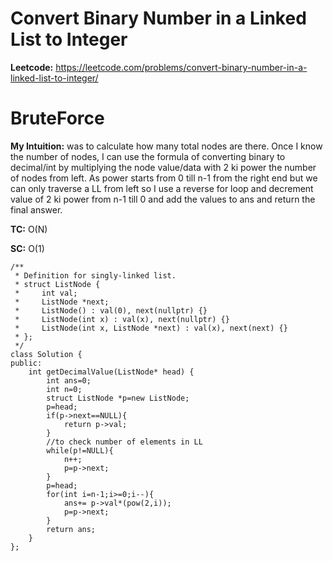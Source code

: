 # Convert Binary Number in a Linked List to Integer 
**Leetcode:** https://leetcode.com/problems/convert-binary-number-in-a-linked-list-to-integer/

# BruteForce

**My Intuition:** was to calculate how many total nodes are there. Once I know the number of nodes, I can use the formula of converting binary to decimal/int by multiplying the node value/data with 2 ki power the number of nodes from left. As power starts from 0 till n-1 from the right end but we can only traverse a LL from left so I use a reverse for loop and decrement value of 2 ki power from n-1 till 0 and add the values to ans and return the final answer.

**TC:** O(N)

**SC:** O(1)

```
/**
 * Definition for singly-linked list.
 * struct ListNode {
 *     int val;
 *     ListNode *next;
 *     ListNode() : val(0), next(nullptr) {}
 *     ListNode(int x) : val(x), next(nullptr) {}
 *     ListNode(int x, ListNode *next) : val(x), next(next) {}
 * };
 */
class Solution {
public:
    int getDecimalValue(ListNode* head) {
        int ans=0;
        int n=0;
        struct ListNode *p=new ListNode;
        p=head;
        if(p->next==NULL){
            return p->val;
        }
        //to check number of elements in LL
        while(p!=NULL){
            n++;
            p=p->next;
        }
        p=head;
        for(int i=n-1;i>=0;i--){
            ans+= p->val*(pow(2,i));
            p=p->next;
        }
        return ans;
    }
};
```
